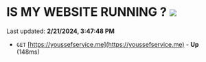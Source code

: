 # IS MY WEBSITE RUNNING ? [![](https://img.shields.io/static/v1?label=Sponsor&message=%E2%9D%A4&logo=GitHub&color=%23fe8e86)](https://github.com/sponsors/<username>)

Last updated: **2/21/2024, 3:47:48 PM**

- `GET` [https://youssefservice.me](https://youssefservice.me) - **Up** (148ms)
